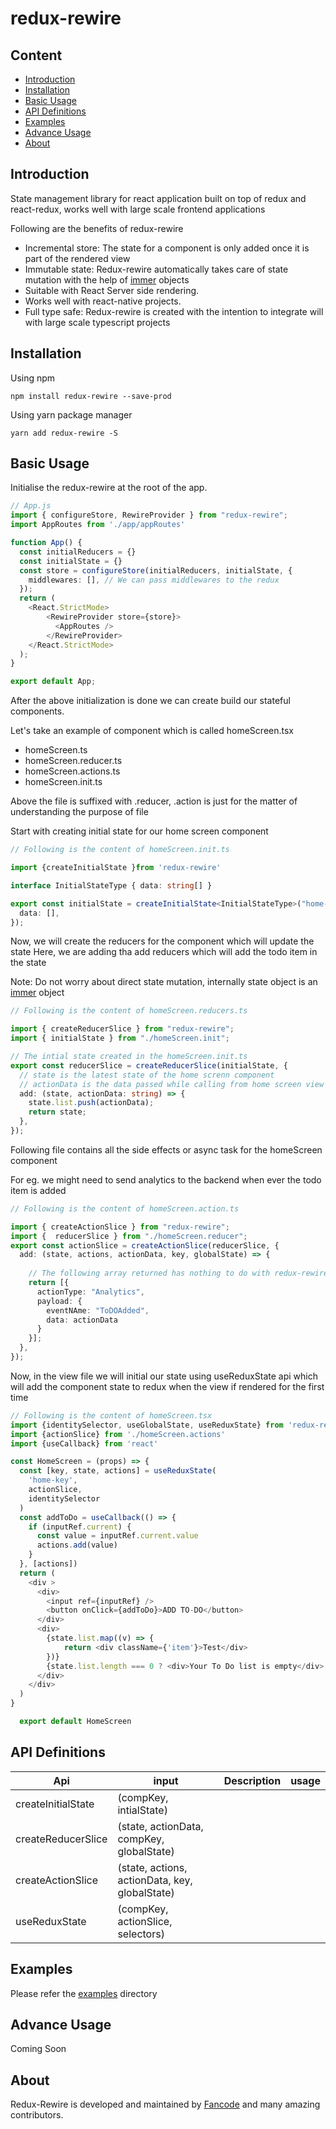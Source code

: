 # redux-rewire

## Content
- [Introduction](#Introduction)
- [Installation](#Installation)
- [Basic Usage](#Basic-Usage)
- [API Definitions](#api-definitions)
- [Examples](#Examples)
- [Advance Usage](#Advance-Usage)
- [About](#About)

## Introduction
State management library for react application built on top of redux and react-redux, 
works well with large scale frontend applications

Following are the benefits of redux-rewire

- Incremental store: The state for a component is only added once it is part of the rendered view
- Immutable state: Redux-rewire automatically takes care of state mutation with the help of [immer](https://github.com/immerjs/immer) objects
- Suitable with React Server side rendering.
- Works well with react-native projects.
- Full type safe: Redux-rewire is created with the intention to integrate will with large scale typescript projects


## Installation
Using npm
```shell
npm install redux-rewire --save-prod
```
Using yarn package manager
```shell
yarn add redux-rewire -S
```

## Basic Usage
Initialise the redux-rewire at the root of the app.
```typescript jsx
// App.js
import { configureStore, RewireProvider } from "redux-rewire";
import AppRoutes from './app/appRoutes'

function App() {
  const initialReducers = {}
  const initialState = {}
  const store = configureStore(initialReducers, initialState, {
    middlewares: [], // We can pass middlewares to the redux
  });
  return (
    <React.StrictMode>
        <RewireProvider store={store}>
          <AppRoutes />
        </RewireProvider>
    </React.StrictMode>
  );
}

export default App;
```

After the above initialization is done we can create build our stateful components.

Let's take an example of component which is called homeScreen.tsx
- homeScreen.ts
- homeScreen.reducer.ts
- homeScreen.actions.ts
- homeScreen.init.ts

Above the file is suffixed with .reducer, .action is just for the matter of understanding the purpose of file

Start with creating initial state for our home screen component
```typescript
// Following is the content of homeScreen.init.ts

import {createInitialState }from 'redux-rewire'

interface InitialStateType { data: string[] }

export const initialState = createInitialState<InitialStateType>("home-key",{
  data: [],
});
```

Now, we will create the reducers for the component which will update the state
Here, we are adding tha add reducers which will add the todo item in the state

Note: Do not worry about direct state mutation, internally state object is an [immer](https://github.com/immerjs/immer) object

```typescript
// Following is the content of homeScreen.reducers.ts

import { createReducerSlice } from "redux-rewire";
import { initialState } from "./homeScreen.init";

// The intial state created in the homeScreen.init.ts
export const reducerSlice = createReducerSlice(initialState, {
  // state is the latest state of the home screnn component
  // actionData is the data passed while calling from home screen view
  add: (state, actionData: string) => {
    state.list.push(actionData);
    return state;
  },
});

```

Following file contains all the side effects or async task for the homeScreen component 

For eg. we might need to send analytics to the backend when ever the todo item is added

```typescript
// Following is the content of homeScreen.action.ts

import { createActionSlice } from "redux-rewire";
import {  reducerSlice } from "./homeScreen.reducer";
export const actionSlice = createActionSlice(reducerSlice, {
  add: (state, actions, actionData, key, globalState) => {
    
    // The following array returned has nothing to do with redux-rewire, it is application specific
    return [{
      actionType: "Analytics",
      payload: {
        eventNAme: "ToDOAdded",
        data: actionData
      }
    }];
  },
});
```
Now, in the view file we will initial our state using useReduxState api which will add the component state to redux when the view if rendered for the first time

```typescript jsx
// Following is the content of homeScreen.tsx
import {identitySelector, useGlobalState, useReduxState} from 'redux-rewire'
import {actionSlice} from './homeScreen.actions'
import {useCallback} from 'react'

const HomeScreen = (props) => {
  const [key, state, actions] = useReduxState(
    'home-key',
    actionSlice,
    identitySelector
  )
  const addToDo = useCallback(() => {
    if (inputRef.current) {
      const value = inputRef.current.value
      actions.add(value)
    }
  }, [actions])
  return (
    <div >
      <div>
        <input ref={inputRef} />
        <button onClick={addToDo}>ADD TO-DO</button>
      </div>
      <div>
        {state.list.map((v) => {
            return <div className={'item'}>Test</div>
        })}
        {state.list.length === 0 ? <div>Your To Do list is empty</div> : null}
      </div>
    </div>
  )
}

  export default HomeScreen


```


## API Definitions
| Api                | input                                          | Description | usage |
|--------------------|------------------------------------------------|-------------|-------|
| createInitialState | (compKey, intialState)                         |             |       |
| createReducerSlice | (state, actionData, compKey, globalState)      |             |       |
| createActionSlice  | (state, actions, actionData, key, globalState) |             |       |
| useReduxState      | (compKey, actionSlice, selectors)              |             |       |


## Examples
Please refer the [examples](https://github.com/ds-fancode/redux-rewire/tree/main/example) directory

## Advance Usage
Coming Soon
## About
Redux-Rewire is developed and maintained by [Fancode](https://www.fancode.com/) and many amazing contributors.

